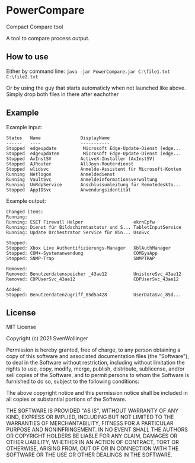 # PowerCompare
Compact Compare tool

A tool to compare process output.

## How to use
Either by command line:
```java -jar PowerCompare.jar C:\file1.txt C:\file2.txt```

Or by using the guy that starts automaticly when not launched like above. Simply drop both files in there after eachother

## Example

Example input:
```
Status   Name               DisplayName                           
------   ----               -----------                           
Stopped  edgeupdate          Microsoft Edge-Update-Dienst (edge...
Stopped  edgeupdatem         Microsoft Edge-Update-Dienst (edge...
Stopped  AxInstSV           ActiveX-Installer (AxInstSV)          
Stopped  AJRouter           AllJoyn-Routerdienst                  
Stopped  wlidsvc            Anmelde-Assistent für Microsoft-Konten
Running  Netlogon           Anmeldedienst                         
Running  VaultSvc           Anmeldeinformationsverwaltung         
Running  UmRdpService       Anschlussumleitung für Remotedeskto...
Stopped  AppIDSvc           Anwendungsidentität                   
```

Example output:
```
Changed items:
Running:
Running: ESET Firewall Helper                   ekrnEpfw           
Running: Dienst für Bildschirmtastatur und S... TabletInputService 
Running: Update Orchestrator Service für Win... UsoSvc                   

Stopped:
Stopped: Xbox Live Authentifizierungs-Manager   XblAuthManager     
Stopped: COM+-Systemanwendung                   COMSysApp          
Stopped: SNMP-Trap                              SNMPTRAP           

Removed:
Removed: Benutzerdatenspeicher _43ae12          UnistoreSvc_43ae12 
Removed: CDPUserSvc_43ae12                      CDPUserSvc_43ae12  

Added:
Stopped: Benutzerdatenzugriff_85d5a428          UserDataSvc_85d... 
```

License
---
MIT License

Copyright (c) 2021 SvenWollinger

Permission is hereby granted, free of charge, to any person obtaining a copy
of this software and associated documentation files (the "Software"), to deal
in the Software without restriction, including without limitation the rights
to use, copy, modify, merge, publish, distribute, sublicense, and/or sell
copies of the Software, and to permit persons to whom the Software is
furnished to do so, subject to the following conditions:

The above copyright notice and this permission notice shall be included in all
copies or substantial portions of the Software.

THE SOFTWARE IS PROVIDED "AS IS", WITHOUT WARRANTY OF ANY KIND, EXPRESS OR
IMPLIED, INCLUDING BUT NOT LIMITED TO THE WARRANTIES OF MERCHANTABILITY,
FITNESS FOR A PARTICULAR PURPOSE AND NONINFRINGEMENT. IN NO EVENT SHALL THE
AUTHORS OR COPYRIGHT HOLDERS BE LIABLE FOR ANY CLAIM, DAMAGES OR OTHER
LIABILITY, WHETHER IN AN ACTION OF CONTRACT, TORT OR OTHERWISE, ARISING FROM,
OUT OF OR IN CONNECTION WITH THE SOFTWARE OR THE USE OR OTHER DEALINGS IN THE
SOFTWARE.
